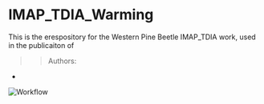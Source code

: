 # IMAP_TDIA_Warming
This is the erespository for the Western Pine Beetle IMAP_TDIA work, used in the publicaiton of 


>> Authors:

*


![Workflow](/readmefile/IMAP_Workflow.png)
